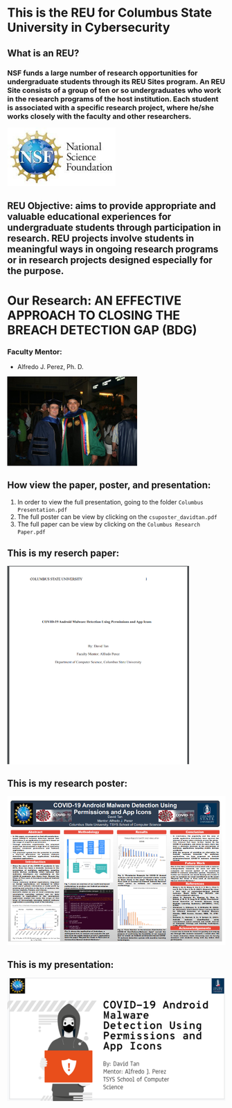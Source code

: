 # This is the REU for Columbus State University in Cybersecurity

## What is an REU?
### NSF funds a large number of research opportunities for undergraduate students through its REU Sites program. An REU Site consists of a group of ten or so undergraduates who work in the research programs of the host institution. Each student is associated with a specific research project, where he/she works closely with the faculty and other researchers. 
<img src="NSF pic.jpg" width="250">

## REU Objective: aims to provide appropriate and valuable educational experiences for undergraduate students through participation in research. REU projects involve students in meaningful ways in ongoing research programs or in research projects designed especially for the purpose.

# Our Research: AN EFFECTIVE APPROACH TO CLOSING THE BREACH DETECTION GAP (BDG) 

### Faculty Mentor:
- Alfredo J. Perez, Ph. D.
<img src="Perez.jpg" width="300">

## How view the paper, poster, and presentation:
1. In order to view the full presentation, going to the folder `Columbus Presentation.pdf`
2. The full poster can be view by clicking on the `csuposter_davidtan.pdf`
3. The full paper can be view by clicking on the `Columbus Research Paper.pdf`

## This is my reserch paper:
<img src="paper pic1.PNG" width="420">

## This is my research poster:
<img src="poster pic1.PNG" width="600">

## This is my presentation:
<img src="presentation pic1.PNG" width="600">
